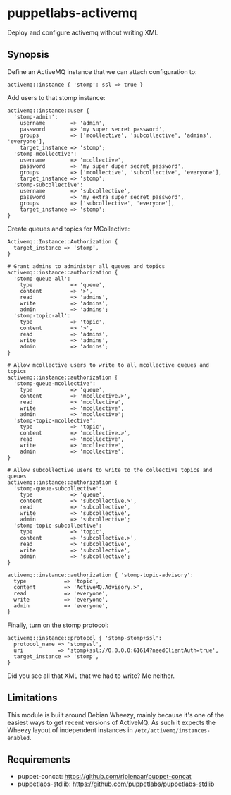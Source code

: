puppetlabs-activemq
===================

Deploy and configure activemq without writing XML

Synopsis
--------

Define an ActiveMQ instance that we can attach configuration to:

    activemq::instance { 'stomp': ssl => true }

Add users to that stomp instance:

    activemq::instance::user {
      'stomp-admin':
        username        => 'admin',
        password        => 'my super secret password',
        groups          => ['mcollective', 'subcollective', 'admins', 'everyone'],
        target_instance => 'stomp';
      'stomp-mcollective':
        username        => 'mcollective',
        password        => 'my super duper secret password',
        groups          => ['mcollective', 'subcollective', 'everyone'],
        target_instance => 'stomp';
      'stomp-subcollective':
        username        => 'subcollective',
        password        => 'my extra super secret password',
        groups          => ['subcollective', 'everyone'],
        target_instance => 'stomp';
    }

Create queues and topics for MCollective:

    Activemq::Instance::Authorization {
      target_instance => 'stomp',
    }

    # Grant admins to administer all queues and topics
    activemq::instance::authorization {
      'stomp-queue-all':
        type            => 'queue',
        content         => '>',
        read            => 'admins',
        write           => 'admins',
        admin           => 'admins';
      'stomp-topic-all':
        type            => 'topic',
        content         => '>',
        read            => 'admins',
        write           => 'admins',
        admin           => 'admins';
    }

    # Allow mcollective users to write to all mcollective queues and topics
    activemq::instance::authorization {
      'stomp-queue-mcollective':
        type            => 'queue',
        content         => 'mcollective.>',
        read            => 'mcollective',
        write           => 'mcollective',
        admin           => 'mcollective';
      'stomp-topic-mcollective':
        type            => 'topic',
        content         => 'mcollective.>',
        read            => 'mcollective',
        write           => 'mcollective',
        admin           => 'mcollective';
    }

    # Allow subcollective users to write to the collective topics and queues
    activemq::instance::authorization {
      'stomp-queue-subcollective':
        type            => 'queue',
        content         => 'subcollective.>',
        read            => 'subcollective',
        write           => 'subcollective',
        admin           => 'subcollective';
      'stomp-topic-subcollective':
        type            => 'topic',
        content         => 'subcollective.>',
        read            => 'subcollective',
        write           => 'subcollective',
        admin           => 'subcollective';
    }

    activemq::instance::authorization { 'stomp-topic-advisory':
      type            => 'topic',
      content         => 'ActiveMQ.Advisory.>',
      read            => 'everyone',
      write           => 'everyone',
      admin           => 'everyone',
    }

Finally, turn on the stomp protocol:

    activemq::instance::protocol { 'stomp-stomp+ssl':
      protocol_name => 'stompssl',
      uri           => 'stomp+ssl://0.0.0.0:61614?needClientAuth=true',
      target_instance => 'stomp',
    }

Did you see all that XML that we had to write? Me neither.

Limitations
-----------

This module is built around Debian Wheezy, mainly because it's one of the
easiest ways to get recent versions of ActiveMQ. As such it expects the Wheezy
layout of independent instances in `/etc/activemq/instances-enabled`.

Requirements
------------

  * puppet-concat: https://github.com/ripienaar/puppet-concat
  * puppetlabs-stdlib: https://github.com/puppetlabs/puppetlabs-stdlib

